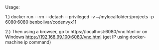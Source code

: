 Usage:

1.) docker run --rm --detach --privileged -v ~/mylocalfolder:/projects -p 6080:6080 benbolivar/codenvyx11

2.) Then using a browser, go to https://localhost:6080/vnc.html or on Windows https://192.168.99.100:6080/vnc.html (get IP using docker-machine ip command)
